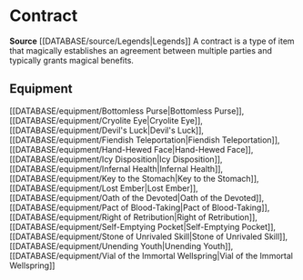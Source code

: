 ﻿---
id: '329'
name: Contract
rarity: Common
rus_type_level: null
source: '[[DATABASE/source/Legends|Legends]]'
trait:
- Contract
type: Trait

---
# Contract

**Source** [[DATABASE/source/Legends|Legends]]
A contract is a type of item that magically establishes an agreement between multiple parties and typically grants magical benefits.

## Equipment

[[DATABASE/equipment/Bottomless Purse|Bottomless Purse]], [[DATABASE/equipment/Cryolite Eye|Cryolite Eye]], [[DATABASE/equipment/Devil's Luck|Devil's Luck]], [[DATABASE/equipment/Fiendish Teleportation|Fiendish Teleportation]], [[DATABASE/equipment/Hand-Hewed Face|Hand-Hewed Face]], [[DATABASE/equipment/Icy Disposition|Icy Disposition]], [[DATABASE/equipment/Infernal Health|Infernal Health]], [[DATABASE/equipment/Key to the Stomach|Key to the Stomach]], [[DATABASE/equipment/Lost Ember|Lost Ember]], [[DATABASE/equipment/Oath of the Devoted|Oath of the Devoted]], [[DATABASE/equipment/Pact of Blood-Taking|Pact of Blood-Taking]], [[DATABASE/equipment/Right of Retribution|Right of Retribution]], [[DATABASE/equipment/Self-Emptying Pocket|Self-Emptying Pocket]], [[DATABASE/equipment/Stone of Unrivaled Skill|Stone of Unrivaled Skill]], [[DATABASE/equipment/Unending Youth|Unending Youth]], [[DATABASE/equipment/Vial of the Immortal Wellspring|Vial of the Immortal Wellspring]]